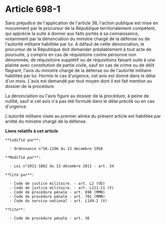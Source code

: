 # Article 698-1

Sans préjudice de l'application de l'article 36, l'action publique est mise en mouvement par le procureur de la République
territorialement compétent, qui apprécie la suite à donner aux faits portés à sa connaissance, notamment par la dénonciation
du ministre chargé de la défense ou de l'autorité militaire habilitée par lui. A défaut de cette dénonciation, le procureur
de la République doit demander préalablement à tout acte de poursuite, y compris en cas de réquisitoire contre personne non
dénommée, de réquisitoire supplétif ou de réquisitions faisant suite à une plainte avec constitution de partie civile, sauf
en cas de crime ou de délit flagrant, l'avis du ministre chargé de la défense ou de l'autorité militaire habilitée par lui.
Hormis le cas d'urgence, cet avis est donné dans le délai d'un mois. L'avis est demandé par tout moyen dont il est fait
mention au dossier de la procédure. 

La dénonciation ou l'avis figure au dossier de la procédure, à peine de nullité, sauf si cet avis n'a pas été formulé dans le
délai précité ou en cas d'urgence. 

L'autorité militaire visée au premier alinéa du présent article est habilitée par arrêté du ministre chargé de la défense.

**Liens relatifs à cet article**

	**Codifié par**:

	  - Ordonnance n°58-1296 du 23 décembre 1958

	**Modifié par**:

	  - Loi n°2011-1862 du 13 décembre 2011 - art. 34

	**Cité par**:

	  - Code de justice militaire. - art. L2 (VD)
	  - Code de justice militaire. - art. L211-11 (V)
	  - Code de procédure pénale - art. 698 (MMN)
	  - Code de procédure pénale - art. 701 (MMN)
	  - Code du service national - art. L149-2 (V)

	**Cite**:

	  - Code de procédure pénale - art. 36
